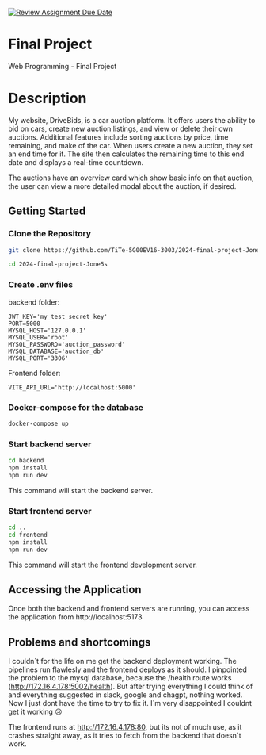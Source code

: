 [![Review Assignment Due Date](https://classroom.github.com/assets/deadline-readme-button-24ddc0f5d75046c5622901739e7c5dd533143b0c8e959d652212380cedb1ea36.svg)](https://classroom.github.com/a/qCtVf2Dd)

# Final Project
Web Programming - Final Project

# Description
My website, DriveBids, is a car auction platform. It offers users the ability to bid on cars, create new auction listings, and view or delete their own auctions. Additional features include sorting auctions by price, time remaining, and make of the car. When users create a new auction, they set an end time for it. The site then calculates the remaining time to this end date and displays a real-time countdown.

The auctions have an overview card which show basic info on that auction, the user can view a more detailed modal about the auction, if desired.

## Getting Started

### Clone the Repository
```bash
git clone https://github.com/TiTe-5G00EV16-3003/2024-final-project-Jone5s.git
```
```bash
cd 2024-final-project-Jone5s
```

### Create .env files
backend folder:
```plaintext
JWT_KEY='my_test_secret_key'
PORT=5000
MYSQL_HOST='127.0.0.1'
MYSQL_USER='root'
MYSQL_PASSWORD='auction_password'
MYSQL_DATABASE='auction_db'
MYSQL_PORT='3306'
```
Frontend folder:
```plaintext
VITE_API_URL='http://localhost:5000'
```
### Docker-compose for the database
```bash 
docker-compose up
```

### Start backend server
```bash
cd backend
npm install
npm run dev
```
This command will start the backend server. 

### Start frontend server
```bash
cd ..
cd frontend
npm install
npm run dev
```
This command will start the frontend development server.


## Accessing the Application
Once both the backend and frontend servers are running, you can access the application from http://localhost:5173

## Problems and shortcomings
I couldn´t for the life on me get the backend deployment working. The pipelines run flawlesly and the frontend deploys as it should. I pinpointed the problem to the mysql database, because the /health route works (http://172.16.4.178:5002/health). But after trying everything I could think of and everything suggested in slack, google and chagpt, nothing worked. Now I just dont have the time to try to fix it. I´m very disappointed I couldnt get it working 😢

The frontend runs at http://172.16.4.178:80, but its not of much use, as it crashes straight away, as it tries to fetch from the backend that doesn´t work.
